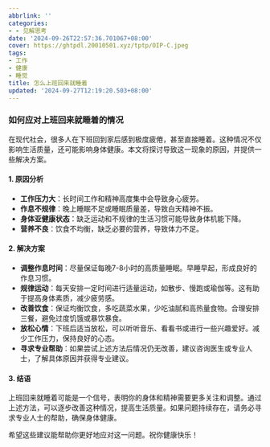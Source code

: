```yaml
---
abbrlink: ''
categories:
- - 见解思考
date: '2024-09-26T22:57:36.701067+08:00'
cover: https://ghtpdl.20010501.xyz/tptp/OIP-C.jpeg
tags:
- 工作
- 健康
- 睡觉
title: 怎么上班回来就睡着
updated: '2024-09-27T12:19:20.503+08:00'
---
```

### 如何应对上班回来就睡着的情况

在现代社会，很多人在下班回到家后感到极度疲倦，甚至直接睡着。这种情况不仅影响生活质量，还可能影响身体健康。本文将探讨导致这一现象的原因，并提供一些解决方案。

#### 1. 原因分析

- **工作压力大**：长时间工作和精神高度集中会导致身心疲劳。
- **作息不规律**：晚上睡眠不足或睡眠质量差，导致白天精神不振。
- **身体亚健康状态**：缺乏运动和不规律的生活习惯可能导致身体机能下降。
- **营养不良**：饮食不均衡，缺乏必要的营养，导致体力不足。

#### 2. 解决方案

- **调整作息时间**：尽量保证每晚7-8小时的高质量睡眠。早睡早起，形成良好的作息习惯。
- **规律运动**：每天安排一定时间进行适量运动，如散步、慢跑或瑜伽等。这有助于提高身体素质，减少疲劳感。
- **改善饮食**：保证均衡饮食，多吃蔬菜水果，少吃油腻和高热量食物。合理安排三餐，避免过度饥饿或暴饮暴食。
- **放松心情**：下班后适当放松，可以听听音乐、看看书或进行一些兴趣爱好。减少工作压力，保持良好的心态。
- **寻求专业帮助**：如果尝试上述方法后情况仍无改善，建议咨询医生或专业人士，了解具体原因并获得专业建议。

#### 3. 结语

上班回来就睡着可能是一个信号，表明你的身体和精神需要更多关注和调整。通过上述方法，可以逐步改善这种情况，提高生活质量。如果问题持续存在，请务必寻求专业人士的帮助，确保身体健康。

希望这些建议能帮助你更好地应对这一问题。祝你健康快乐！
